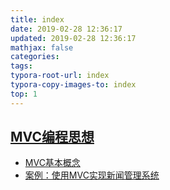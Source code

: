 ```yaml
---
title: index
date: 2019-02-28 12:36:17
updated: 2019-02-28 12:36:17 
mathjax: false
categories: 
tags:
typora-root-url: index
typora-copy-images-to: index
top: 1
---
```


## [MVC编程思想](MVC.md)



* [MVC基本概念](MVC.md)
* [案例：使用MVC实现新闻管理系统](MVC.md)

